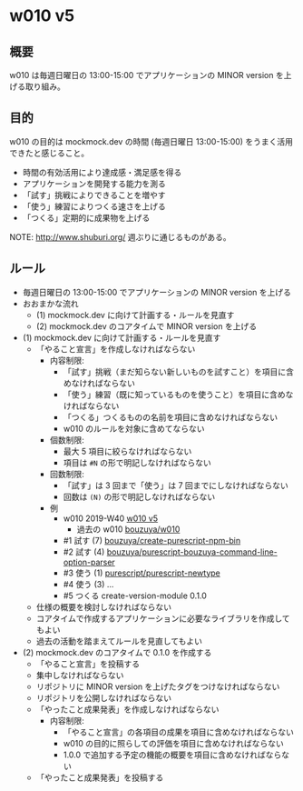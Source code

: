# w010 v5

## 概要

w010 は毎週日曜日の 13:00-15:00 でアプリケーションの MINOR version を上げる取り組み。

## 目的

w010 の目的は mockmock.dev の時間 (毎週日曜日 13:00-15:00) をうまく活用できたと感じること。

- 時間の有効活用により達成感・満足感を得る
- アプリケーションを開発する能力を測る
- 「試す」挑戦によりできることを増やす
- 「使う」練習によりつくる速さを上げる
- 「つくる」定期的に成果物を上げる

NOTE: http://www.shuburi.org/ 週ぶりに通じるものがある。

## ルール

- 毎週日曜日の 13:00-15:00 でアプリケーションの MINOR version を上げる
- おおまかな流れ
  - (1) mockmock.dev に向けて計画する・ルールを見直す
  - (2) mockmock.dev のコアタイムで MINOR version を上げる
- (1) mockmock.dev に向けて計画する・ルールを見直す
  - 「やること宣言」を作成しなければならない
    - 内容制限:
      - 「試す」挑戦（まだ知らない新しいものを試すこと）を項目に含めなければならない
      - 「使う」練習（既に知っているものを使うこと）を項目に含めなければならない
      - 「つくる」つくるものの名前を項目に含めなければならない
      - w010 のルールを対象に含めてならない
    - 個数制限:
      - 最大 5 項目に絞らなければならない
      - 項目は `#N` の形で明記しなければならない
    - 回数制限:
      - 「試す」は 3 回まで「使う」は 7 回までにしなければならない
      - 回数は `(N)` の形で明記しなければならない
    - 例
      * w010 2019-W40 [w010 v5](https://blog.bouzuya.net/2019/10/01/)
        * 過去の w010 [bouzuya/w010](https://github.com/bouzuya/w010)
      * #1 試す (7) [bouzuya/create-purescript-npm-bin](https://github.com/bouzuya/create-purescript-npm-bin)
      * #2 試す (4) [bouzuya/purescript-bouzuya-command-line-option-parser](https://github.com/bouzuya/purescript-bouzuya-command-line-option-parser)
      * #3 使う (1) [purescript/purescript-newtype](https://github.com/purescript/purescript-newtype)
      * #4 使う (3) ...
      * #5 つくる create-version-module 0.1.0
  - 仕様の概要を検討しなければならない
  - コアタイムで作成するアプリケーションに必要なライブラリを作成してもよい
  - 過去の活動を踏まえてルールを見直してもよい
- (2) mockmock.dev のコアタイムで 0.1.0 を作成する
  - 「やること宣言」を投稿する
  - 集中しなければならない
  - リポジトリに MINOR version を上げたタグをつけなければならない
  - リポジトリを公開しなければならない
  - 「やったこと成果発表」を作成しなければならない
    - 内容制限:
      - 「やること宣言」の各項目の成果を項目に含めなければならない
      - w010 の目的に照らしての評価を項目に含めなければならない
      - 1.0.0 で追加する予定の機能の概要を項目に含めなければならない
  - 「やったこと成果発表」を投稿する

